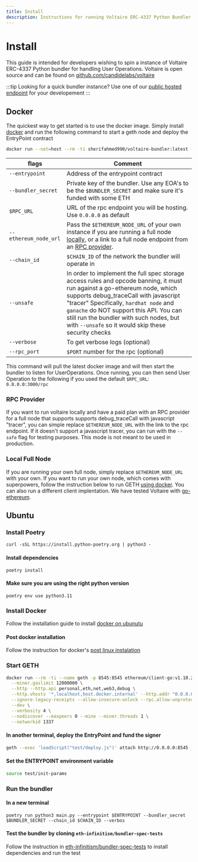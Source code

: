 ```yaml
---
title: Install
description: Instructions for running Voltaire ERC-4337 Python Bundler
---
```


# Install

This guide is intended for developers wishing to spin a instance of Voltaire ERC-4337 Python bundler for handling User Operations. Voltaire is open source and can be found on [github.com/candidelabs/voltaire](https://github.com/candidelabs/voltaire)

:::tip
Looking for a quick bundler instance? Use one of our [public hosted endpoint](./3-erc-4337-bundler-rpc-endpoints.mdx) for your developement
:::

## Docker

The quickest way to get started is to use the docker image. Simply install [docker](https://docs.docker.com/engine/install) and run the following command to start a geth node and deploy the EntryPoint contract

```bash
docker run --net=host --rm -ti sherifahmed990/voltaire-bundler:latest --entrypoint $ENTRYPOINT --bundler_secret $BUNDLER_SECRET --rpc_url $RPC_URL --rpc_port $PORT --ethereum_node_url $ETHEREUM_NODE_URL --chain_id $CHAIN_ID --verbose
```

| flags            |Comment                                     
| -----------------| -------------------------------------------
| `--entrypoint`   | Address of the entrypoint contract
|`--bundler_secret`| Private key of the bundler. Use any EOA's to be the `$BUNDLER_SECRET`   and make sure it's funded with some ETH                  
| `$RPC_URL`       | URL of the rpc endpoint you will be hosting. Use `0.0.0.0` as default
| `--ethereum_node_url`| Pass the `$ETHEREUM_NODE_URL` of your own instance if you are running a full node [locally](#local-full-node), or a link to a full node endpoint from an [RPC provider](#rpc-provider).
| `--chain_id`     | `$CHAIN_ID` of the network the bundler will operate in
| `--unsafe`       | In order to implement the full spec storage access rules and opcode banning, it must run against a go-ethereum node, which supports debug_traceCall with javascript "tracer" Specifically, `hardhat node` and `ganache` do NOT support this API. You can still run the bundler with such nodes, but with `--unsafe` so it would skip these security checks
| `--verbose`      | To get verbose logs (optional)
| `--rpc_port`     | `$PORT` number for the rpc (optional)

This command will pull the latest docker image and will then start the bundler to listen for UserOperations. Once running, you can then send User Operation to the following if you used the default `$RPC_URL`: `0.0.0.0:3000/rpc`

### RPC Provider
If you want to run voltaire locally and have a paid plan with an RPC provider for a full node that supports supports debug_traceCall with javascript "tracer", you can simple replace `$ETHEREUM_NODE_URL` with the link to the rpc endpoint. If it doesn't support a javascript tracer, you can run with the `--safe` flag for testing purposes. This mode is not meant to be used in production. 

### Local Full Node
If you are running your own full node, simply replace `$ETHEREUM_NODE_URL` with your own. If you want to run your own node, which comes with superpowers, follow the instruction below to run GETH [using docker](#start-geth). You can also run a different client implentation. We have tested Voltaire with [go-ethereum](https://geth.ethereum.org/).

## Ubuntu
### Install Poetry
```
curl -sSL https://install.python-poetry.org | python3 -
```
#### Install dependencies
```
poetry install
```

#### Make sure you are using the right python version

```
poetry env use python3.11
```

### Install Docker

Follow the installation guide to install [docker on ubunutu](https://docs.docker.com/engine/install/ubuntu/)

#### Post docker installation

Follow the instruction for docker's [post linux instalation](https://docs.docker.com/engine/install/linux-postinstall/)  

### Start GETH
```bash
docker run --rm -ti --name geth -p 8545:8545 ethereum/client-go:v1.10.26 \
  --miner.gaslimit 12000000 \
  --http --http.api personal,eth,net,web3,debug \
  --http.vhosts '*,localhost,host.docker.internal' --http.addr "0.0.0.0" \
  --ignore-legacy-receipts --allow-insecure-unlock --rpc.allow-unprotected-txs \
  --dev \
  --verbosity 4 \
  --nodiscover --maxpeers 0 --mine --miner.threads 1 \
  --networkid 1337
```

#### In another terminal, deploy the EntryPoint and fund the signer

```bash
geth --exec 'loadScript("test/deploy.js")' attach http://0.0.0.0:8545
```

#### Set the ENTRYPOINT environment variable

```bash
source test/init-params 
```

### Run the bundler
#### In a new terminal
```
poetry run python3 main.py --entrypoint $ENTRYPOINT --bundler_secret $BUNDLER_SECRET --chain_id $CHAIN_ID --verbos
```

#### Test the bundler by cloning `eth-infinitism/bundler-spec-tests`

Follow the instruction in <a href='https://github.com/eth-infinitism/bundler-spec-tests'>eth-infinitism/bundler-spec-tests</a> to install dependencies and run the test
